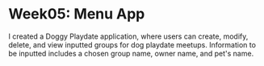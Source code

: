 # Week05: Menu App

I created a Doggy Playdate application, where users can create, modify, delete, and view inputted groups for dog playdate meetups. 
Information to be inputted includes a chosen group name, owner name, and pet's name. 
